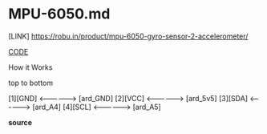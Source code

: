 

# MPU-6050.md

[LINK] https://robu.in/product/mpu-6050-gyro-sensor-2-accelerometer/


[CODE]()





How it Works





top to bottom

[1][GND]  <------>  [ard_GND]
[2][VCC]  <------>  [ard_5v5]
[3][SDA]  <------>  [ard_A4]
[4][SCL]  <------>  [ard_A5]



**source**

```

```
